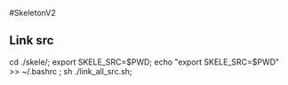 #SkeletonV2

## Link src

cd ./skele/;
export SKELE_SRC=$PWD;
echo "export SKELE_SRC=$PWD" >> ~/.bashrc   ;
sh ./link_all_src.sh;
